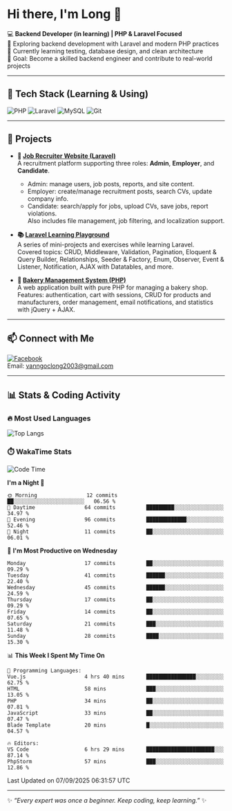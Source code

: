 # Hi there, I'm Long 👋

💻 **Backend Developer (in learning) | PHP & Laravel Focused**  
🚀 Exploring backend development with Laravel and modern PHP practices  
🌱 Currently learning testing, database design, and clean architecture  
🎯 Goal: Become a skilled backend engineer and contribute to real-world projects  

---

## 🔧 Tech Stack (Learning & Using)
![PHP](https://img.shields.io/badge/PHP-777BB4?style=for-the-badge&logo=php&logoColor=white)
![Laravel](https://img.shields.io/badge/Laravel-FF2D20?style=for-the-badge&logo=laravel&logoColor=white)
![MySQL](https://img.shields.io/badge/MySQL-005C84?style=for-the-badge&logo=mysql&logoColor=white)
![Git](https://img.shields.io/badge/Git-F05032?style=for-the-badge&logo=git&logoColor=white)

---

## 🚀 Projects

- **💼 [Job Recruiter Website (Laravel)](https://github.com/ngoclong712/web_moi_gioi_viec_lam)**  
  A recruitment platform supporting three roles: **Admin**, **Employer**, and **Candidate**.  
  - Admin: manage users, job posts, reports, and site content.  
  - Employer: create/manage recruitment posts, search CVs, update company info.  
  - Candidate: search/apply for jobs, upload CVs, save jobs, report violations.  
  Also includes file management, job filtering, and localization support.

- **📚 [Laravel Learning Playground](https://github.com/ngoclong712/web_laravel)**  
  A series of mini-projects and exercises while learning Laravel.  
  Covered topics: CRUD, Middleware, Validation, Pagination, Eloquent & Query Builder, Relationships, Seeder & Factory, Enum, Observer, Event & Listener, Notification, AJAX with Datatables, and more.  

- **🍞 [Bakery Management System (PHP)](https://github.com/ngoclong712/Bakery_Management_System)**  
  A web application built with pure PHP for managing a bakery shop.  
  Features: authentication, cart with sessions, CRUD for products and manufacturers, order management, email notifications, and statistics with jQuery + AJAX.    

---

## 📫 Connect with Me
[![Facebook](https://img.shields.io/badge/Facebook-1877F2?style=for-the-badge&logo=facebook&logoColor=white)](https://facebook.com/vanngoclong712)    
Email: vanngoclong2003@gmail.com

---

## 📊 Stats & Coding Activity

### 🔥 Most Used Languages
![Top Langs](https://github-readme-stats.vercel.app/api/top-langs/?username=ngoclong712&layout=compact&theme=radical)

### ⏱️ WakaTime Stats
<!--START_SECTION:waka-->
![Code Time](http://img.shields.io/badge/Code%20Time-18%20hrs%2045%20mins-blue)

**I'm a Night 🦉** 

```text
🌞 Morning                12 commits          ██░░░░░░░░░░░░░░░░░░░░░░░   06.56 % 
🌆 Daytime                64 commits          █████████░░░░░░░░░░░░░░░░   34.97 % 
🌃 Evening                96 commits          █████████████░░░░░░░░░░░░   52.46 % 
🌙 Night                  11 commits          ██░░░░░░░░░░░░░░░░░░░░░░░   06.01 % 
```
📅 **I'm Most Productive on Wednesday** 

```text
Monday                   17 commits          ██░░░░░░░░░░░░░░░░░░░░░░░   09.29 % 
Tuesday                  41 commits          ██████░░░░░░░░░░░░░░░░░░░   22.40 % 
Wednesday                45 commits          ██████░░░░░░░░░░░░░░░░░░░   24.59 % 
Thursday                 17 commits          ██░░░░░░░░░░░░░░░░░░░░░░░   09.29 % 
Friday                   14 commits          ██░░░░░░░░░░░░░░░░░░░░░░░   07.65 % 
Saturday                 21 commits          ███░░░░░░░░░░░░░░░░░░░░░░   11.48 % 
Sunday                   28 commits          ████░░░░░░░░░░░░░░░░░░░░░   15.30 % 
```


📊 **This Week I Spent My Time On** 

```text
💬 Programming Languages: 
Vue.js                   4 hrs 40 mins       ████████████████░░░░░░░░░   62.75 % 
HTML                     58 mins             ███░░░░░░░░░░░░░░░░░░░░░░   13.05 % 
PHP                      34 mins             ██░░░░░░░░░░░░░░░░░░░░░░░   07.81 % 
JavaScript               33 mins             ██░░░░░░░░░░░░░░░░░░░░░░░   07.47 % 
Blade Template           20 mins             █░░░░░░░░░░░░░░░░░░░░░░░░   04.57 % 

🔥 Editors: 
VS Code                  6 hrs 29 mins       ██████████████████████░░░   87.14 % 
PhpStorm                 57 mins             ███░░░░░░░░░░░░░░░░░░░░░░   12.86 % 
```


 Last Updated on 07/09/2025 06:31:57 UTC
<!--END_SECTION:waka-->


---

✨ *“Every expert was once a beginner. Keep coding, keep learning.”* ✨
<!--
**ngoclong712/ngoclong712** is a ✨ _special_ ✨ repository because its `README.md` (this file) appears on your GitHub profile.

Here are some ideas to get you started:

![Long's GitHub stats](https://github-readme-stats.vercel.app/api?username=ngoclong712&show_icons=true&theme=radical)  
- 🔭 I’m currently working on ...
- 🌱 I’m currently learning ...
- 👯 I’m looking to collaborate on ...
- 🤔 I’m looking for help with ...
- 💬 Ask me about ...
- 📫 How to reach me: ...
- 😄 Pronouns: ...
- ⚡ Fun fact: ...
-->
